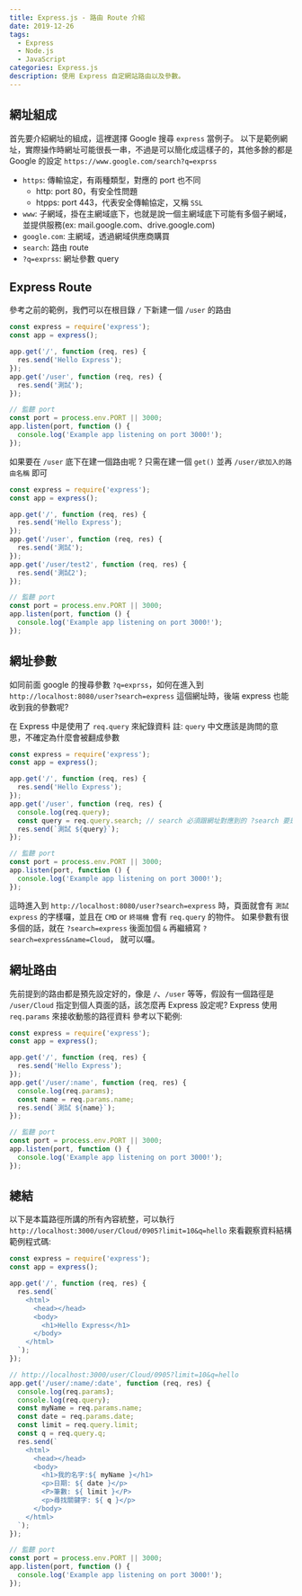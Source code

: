 ```yaml
---
title: Express.js - 路由 Route 介紹
date: 2019-12-26
tags: 
  - Express
  - Node.js
  - JavaScript
categories: Express.js
description: 使用 Express 自定網站路由以及參數。
---
```

## 網址組成
首先要介紹網址的組成，這裡選擇 Google 搜尋 `express` 當例子。
以下是範例網址，實際操作時網址可能很長一串，不過是可以簡化成這樣子的，其他多餘的都是 Google 的設定
`https://www.google.com/search?q=exprss`
* `https`: 傳輸協定，有兩種類型，對應的 port 也不同
  * http: port 80，有安全性問題
  * htpps: port 443，代表安全傳輸協定，又稱 `SSL`
* `www`: 子網域，掛在主網域底下，也就是說一個主網域底下可能有多個子網域，並提供服務(ex: mail.google.com、drive.google.com)
* `google.com`: 主網域，透過網域供應商購買
* `search`: 路由 route
* `?q=exprss`: 網址參數 query

## Express Route
參考之前的範例，我們可以在根目錄 `/` 下新建一個 `/user` 的路由
``` JavaScript
const express = require('express');
const app = express();

app.get('/', function (req, res) {
  res.send('Hello Express');
});
app.get('/user', function (req, res) {
  res.send('測試');
});

// 監聽 port
const port = process.env.PORT || 3000;
app.listen(port, function () {
  console.log('Example app listening on port 3000!');
});
```
如果要在 `/user` 底下在建一個路由呢 ? 只需在建一個 `get()` 並再 `/user/欲加入的路由名稱` 即可
``` JavaScript
const express = require('express');
const app = express();

app.get('/', function (req, res) {
  res.send('Hello Express');
});
app.get('/user', function (req, res) {
  res.send('測試');
});
app.get('/user/test2', function (req, res) {
  res.send('測試2');
});

// 監聽 port
const port = process.env.PORT || 3000;
app.listen(port, function () {
  console.log('Example app listening on port 3000!');
});
```

## 網址參數
如同前面 google 的搜尋參數 `?q=exprss`，如何在進入到 `http://localhost:8080/user?search=express` 這個網址時，後端 express 也能收到我的參數呢?

在 Express 中是使用了 `req.query` 來紀錄資料
註: `query` 中文應該是詢問的意思，不確定為什麼會被翻成參數
``` JavaScript
const express = require('express');
const app = express();

app.get('/', function (req, res) {
  res.send('Hello Express');
});
app.get('/user', function (req, res) {
  console.log(req.query);
  const query = req.query.search; // search 必須跟網址對應到的 ?search 要是相同的呦
  res.send(`測試 ${query}`);
});

// 監聽 port
const port = process.env.PORT || 3000;
app.listen(port, function () {
  console.log('Example app listening on port 3000!');
});
```
這時進入到 `http://localhost:8080/user?search=express` 時，頁面就會有 `測試 express` 的字樣囉，並且在 `CMD` or `終端機` 會有 `req.query` 的物件。
如果參數有很多個的話，就在 `?search=express` 後面加個 `&` 再繼續寫 `?search=express&name=Cloud`， 就可以囉。

## 網址路由
先前提到的路由都是預先設定好的，像是 `/`、`/user` 等等，假設有一個路徑是 `/user/Cloud` 指定到個人頁面的話，該怎麼再 Express 設定呢?
Express 使用 `req.params` 來接收動態的路徑資料
參考以下範例:
``` JavaScript
const express = require('express');
const app = express();

app.get('/', function (req, res) {
  res.send('Hello Express');
});
app.get('/user/:name', function (req, res) {
  console.log(req.params);
  const name = req.params.name;
  res.send(`測試 ${name}`);
});

// 監聽 port
const port = process.env.PORT || 3000;
app.listen(port, function () {
  console.log('Example app listening on port 3000!');
});
```

## 總結
以下是本篇路徑所講的所有內容統整，可以執行 `http://localhost:3000/user/Cloud/0905?limit=10&q=hello` 來看觀察資料結構
範例程式碼:
``` JavaScript
const express = require('express');
const app = express();

app.get('/', function (req, res) {
  res.send(`
    <html>
      <head></head>
      <body>
        <h1>Hello Express</h1>
      </body>
    </html>
  `);
});

// http://localhost:3000/user/Cloud/0905?limit=10&q=hello
app.get('/user/:name/:date', function (req, res) {
  console.log(req.params);
  console.log(req.query);
  const myName = req.params.name;
  const date = req.params.date;
  const limit = req.query.limit;
  const q = req.query.q;
  res.send(`
    <html>
      <head></head>
      <body>
        <h1>我的名字:${ myName }</h1>
        <p>日期: ${ date }</p>
        <P>筆數: ${ limit }</P>
        <p>尋找關鍵字: ${ q }</p>
      </body>
    </html>
  `);
});

// 監聽 port
const port = process.env.PORT || 3000;
app.listen(port, function () {
  console.log('Example app listening on port 3000!');
});
```